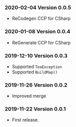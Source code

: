 ### 2020-02-04 Version 0.0.5
* ReCodegen CCP for CSharp

### 2020-01-08 Version 0.0.4
* ReGenerate CCP for CSharp

### 2019-12-10 Version 0.0.3
* Supported `TeaException`
* Supported `BuildMap()`

### 2019-11-26 Version 0.0.2
* Improved merge

### 2019-11-22 Version 0.0.1
* First release.